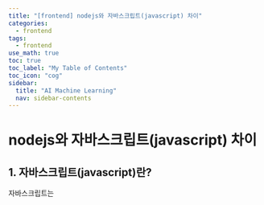 ```yaml
---
title: "[frontend] nodejs와 자바스크립트(javascript) 차이" 
categories:
  - frontend
tags:
  - frontend
use_math: true
toc: true
toc_label: "My Table of Contents"
toc_icon: "cog"
sidebar:
  title: "AI Machine Learning"
  nav: sidebar-contents
---
```



# nodejs와 자바스크립트(javascript) 차이

## 1. 자바스크립트(javascript)란?

자바스크립트는 
